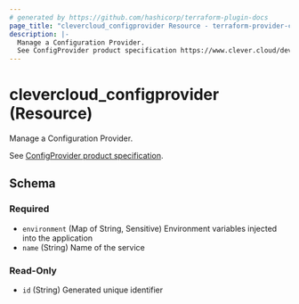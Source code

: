 ```yaml
---
# generated by https://github.com/hashicorp/terraform-plugin-docs
page_title: "clevercloud_configprovider Resource - terraform-provider-clevercloud"
description: |-
  Manage a Configuration Provider.
  See ConfigProvider product specification https://www.clever.cloud/developers/doc/addons/config-provider/.
---
```


# clevercloud_configprovider (Resource)

Manage a Configuration Provider.

See [ConfigProvider product specification](https://www.clever.cloud/developers/doc/addons/config-provider/).



<!-- schema generated by tfplugindocs -->
## Schema

### Required

- `environment` (Map of String, Sensitive) Environment variables injected into the application
- `name` (String) Name of the service

### Read-Only

- `id` (String) Generated unique identifier
